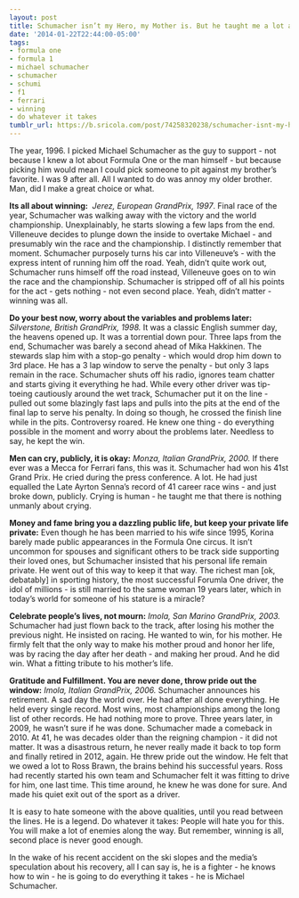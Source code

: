 ```yaml
---
layout: post
title: Schumacher isn’t my Hero, my Mother is. But he taught me a lot about life.
date: '2014-01-22T22:44:00-05:00'
tags:
- formula one
- formula 1
- michael schumacher
- schumacher
- schumi
- f1
- ferrari
- winning
- do whatever it takes
tumblr_url: https://b.sricola.com/post/74258320238/schumacher-isnt-my-hero-my-mother-is-but-he
---
```

The year, 1996. I picked Michael Schumacher as the guy to support - not because I knew a lot about Formula One or the man himself - but because picking him would mean I could pick someone to pit against my brother’s favorite. I was 9 after all. All I wanted to do was annoy my older brother. Man, did I make a great choice or what.

**Its all about winning:** &nbsp;_Jerez, European GrandPrix, 1997_. Final race of the year, Schumacher was walking away with the victory and the world championship. Unexplainably, he starts slowing a few laps from the end. Villeneuve decides to plunge down the inside to overtake Michael - and presumably win the race and the championship. I distinctly remember that moment. Schumacher purposely turns his car into Villeneuve’s - with the express intent of running him off the road. Yeah, didn’t quite work out, Schumacher runs himself off the road instead, Villeneuve goes on to win the race and the championship. Schumacher is stripped off of all his points for the act - gets nothing - not even second place. Yeah, didn’t matter - winning was all.

**Do your best now, worry about the variables and problems later:&nbsp;** _Silverstone, British GrandPrix, 1998._ It was a classic English summer day, the heavens opened up. It was a torrential down pour. Three laps from the end, Schumacher was barely a second ahead of Mika Hakkinen. The stewards slap him with a stop-go penalty - which would drop him down to 3rd place. He has a 3 lap window to serve the penalty - but only 3 laps remain in the race. Schumacher shuts off his radio, ignores team chatter and starts giving it everything he had. While every other driver was tip-toeing cautiously around the wet track, Schumacher put it on the line - pulled out some blazingly fast laps and pulls into the pits at the end of the final lap to serve his penalty. In doing so though, he crossed the finish line while in the pits. Controversy roared. He knew one thing - do everything possible in the moment and worry about the problems later. Needless to say, he kept the win.

**Men can cry, publicly, it is okay:** _Monza, Italian GrandPrix, 2000._ If there ever was a Mecca for Ferrari fans, this was it. Schumacher had won his 41st Grand Prix. He cried during the press conference. A lot. He had just equalled the Late Ayrton Senna’s record of 41 career race wins - and just broke down, publicly. Crying is human - he taught me that there is nothing unmanly about crying.&nbsp;

**Money and fame bring you a dazzling public life, but keep your private life private:** Even though he has been married to his wife since 1995, Korina barely made public appearances in the Formula One circus. It isn’t uncommon for spouses and significant others to be track side supporting their loved ones, but Schumacher insisted that his personal life remain private. He went out of this way to keep it that way. The richest man [ok, debatably] in sporting history, the most successful Forumla One driver, the idol of millions - is still married to the same woman 19 years later, which in today’s world for someone of his stature is a miracle?

**Celebrate people’s lives, not mourn:** _Imola, San Marino GrandPrix, 2003._ Schumacher had just flown back to the track, after losing his mother the previous night. He insisted on racing. He wanted to win, for his mother. He firmly felt that the only way to make his mother proud and honor her life, was by racing the day after her death - and making her proud. And he did win. What a fitting tribute to his mother’s life.

**Gratitude and Fulfillment. You are never done, throw pride out the window:** _Imola, Italian GrandPrix, 2006._ Schumacher announces his retirement. A sad day the world over. He had after all done everything. He held every single record. Most wins, most championships among the long list of other records. He had nothing more to prove. Three years later, in 2009, he wasn’t sure if he was done. Schumacher made a comeback in 2010. At 41, he was decades older than the reigning champion - it did not matter. It was a disastrous return, he never really made it back to top form and finally retired in 2012, again. He threw pride out the window. He felt that we owed a lot to Ross Brawn, the brains behind his successful years. Ross had recently started his own team and Schumacher felt it was fitting to drive for him, one last time. This time around, he knew he was done for sure. And made his quiet exit out of the sport as a driver.

It is easy to hate someone with the above qualities, until you read between the lines. He is a legend.&nbsp;Do whatever it takes: People will hate you for this. You will make a lot of enemies along the way. But remember, winning is all, second place is never good enough.

In the wake of his recent accident on the ski slopes and the media’s speculation about his recovery, all I can say is, he is a fighter - he knows how to win - he is going to do everything it takes - he is Michael Schumacher.

